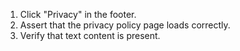 1. Click "Privacy" in the footer.
2. Assert that the privacy policy page loads correctly.
3. Verify that text content is present.